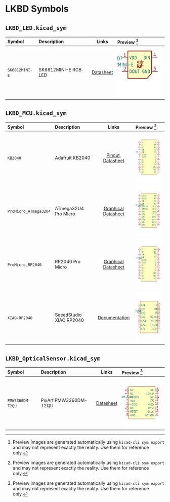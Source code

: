 # LKBD Symbols

<!-- markdownlint-disable MD033 MD045 -->

## `LKBD_LED.kicad_sym`

| Symbol         | Description          |                Links                | Preview [^preview]                                                                               |
| :------------- | :------------------- | :---------------------------------: | :----------------------------------------------------------------------------------------------- |
| `SK6812MINI-E` | SK6812MINI-E RGB LED | [Datasheet][SK6812MINI-E Datasheet] | <img src="../output/symbols/LKBD_LED.kicad_sym/SK6812MINI-E_unit1.svg" width="160" height="160"> |

[SK6812MINI-E Datasheet]: https://cdn-shop.adafruit.com/product-files/4960/4960_SK6812MINI-E_REV02_EN.pdf

## `LKBD_MCU.kicad_sym`

| Symbol                | Description             |                             Links                              | Preview [^preview]                                                                                      |
| :-------------------- | :---------------------- | :------------------------------------------------------------: | :------------------------------------------------------------------------------------------------------ |
| `KB2040`              | Adafruit KB2040         |     [Pinout][KB2040 Pinout], [Datasheet][KB2040 Datasheet]     | <img src="../output/symbols/LKBD_MCU.kicad_sym/KB2040_unit1.svg" width="160" height="160">              |
| `ProMicro_ATmega32U4` | ATmega32U4 Pro Micro    | [Graphical Datasheet][ProMicro ATmega32U4 Graphical Datasheet] | <img src="../output/symbols/LKBD_MCU.kicad_sym/ProMicro_ATmega32U4_unit1.svg" width="160" height="160"> |
| `ProMicro_RP2040`     | RP2040 Pro Micro        |   [Graphical Datasheet][ProMicro RP2040 Graphical Datasheet]   | <img src="../output/symbols/LKBD_MCU.kicad_sym/ProMicro_RP2040_unit1.svg" width="160" height="160">     |
| `XIAO-RP2040`         | SeeedStudio XIAO RP2040 |           [Documentation][XIAO RP2040 Documentation]           | <img src="../output/symbols/LKBD_MCU.kicad_sym/XIAO-RP2040_unit1.svg" width="160" height="160">         |

[KB2040 Datasheet]: https://cdn-learn.adafruit.com/downloads/pdf/adafruit-kb2040.pdf
[KB2040 Pinout]: https://github.com/adafruit/Adafruit-KB2040-PCB/blob/main/Adafruit%20KB2040%20Pinout.pdf
[ProMicro ATmega32U4 Graphical Datasheet]: https://cdn.sparkfun.com/datasheets/Dev/Arduino/Boards/ProMicro16MHzv1.pdf
[ProMicro RP2040 Graphical Datasheet]: https://cdn.sparkfun.com/assets/e/2/7/6/b/ProMicroRP2040_Graphical_Datasheet.pdf
[XIAO RP2040 Documentation]: https://wiki.seeedstudio.com/XIAO-RP2040/

## `LKBD_OpticalSensor.kicad_sym`

| Symbol           | Description           |                 Links                 | Preview [^preview]                                                                                           |
| :--------------- | :-------------------- | :-----------------------------------: | :----------------------------------------------------------------------------------------------------------- |
| `PMW3360DM-T2QU` | PixArt PMW3360DM-T2QU | [Datasheet][PMW3360DM-T2QU Datasheet] | <img src="../output/symbols/LKBD_OpticalSensor.kicad_sym/PMW3360DM-T2QU_unit1.svg" width="160" height="160"> |

[PMW3360DM-T2QU Datasheet]: https://www.epsglobal.com/Media-Library/EPSGlobal/Products/files/pixart/PMW3360DM-T2QU.pdf

[^preview]: Preview images are generated automatically using `kicad-cli sym export` and may not represent exactly the reality. Use them for reference only.
